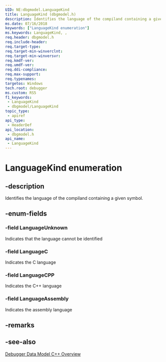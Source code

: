 ```yaml
---
UID: NE:dbgmodel.LanguageKind
title: LanguageKind (dbgmodel.h)
description: Identifies the language of the compiland containing a given symbol.
ms.date: 07/16/2018
keywords: ["LanguageKind enumeration"]
ms.keywords: LanguageKind, ,
req.header: dbgmodel.h
req.include-header: 
req.target-type: 
req.target-min-winverclnt: 
req.target-min-winversvr: 
req.kmdf-ver: 
req.umdf-ver: 
req.ddi-compliance: 
req.max-support: 
req.typenames: 
targetos: Windows
tech.root: debugger
ms.custom: RS5
f1_keywords:
 - LanguageKind
 - dbgmodel/LanguageKind
topic_type:
 - apiref
api_type:
 - HeaderDef
api_location:
 - dbgmodel.h
api_name:
 - LanguageKind
---
```


# LanguageKind enumeration


## -description

Identifies the language of the compiland containing a given symbol.

## -enum-fields

### -field LanguageUnknown 

Indicates that the language cannot be identified

### -field LanguageC 

Indicates the C language

### -field LanguageCPP 

Indicates the C++ language

### -field LanguageAssembly 

Indicates the assembly language

## -remarks

## -see-also

[Debugger Data Model C++ Overview](/windows-hardware/drivers/debugger/data-model-cpp-overview)
